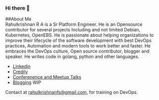 ### Hi there 👋
##About Me
<br>
Rahulkrishnan R A is a Sr Platform Engineer. He is an Opensource contributor for several projects Including and not limited Debian, Kubernetes, OpenEBS. He is passionate about helping organizations to improve their lifecycle of the software development with best DevOps practices, Automation and modern tools to work better and faster. He embraces the DevOps culture, Open source contributor, blogger and speaker. He writes code in golang, python and other languages.

- [Linkedin](https://www.linkedin.com/in/rahulkrishnanra/)
- [Credily](https://www.credly.com/users/rahulkrishnanra/)
- [Conferenence and Meetup Talks](https://speakerdeck.com/rahulkrishnanfs)
- [Blogging](www.zaagpro.com) WIP

Contact at rahulkrishnanfs@gmail.com, for training on DevOps.
